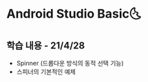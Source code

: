 # Android Studio Basic:last_quarter_moon_with_face:

## 학습 내용 - 21/4/28

- Spinner (드롭다운 방식의 동적 선택 기능)
- 스피너의 기본적인 예제


